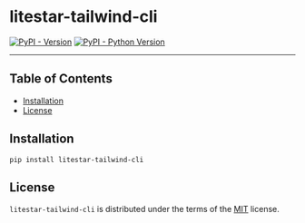 # litestar-tailwind-cli

[![PyPI - Version](https://img.shields.io/pypi/v/litestar-tailwind-cli.svg)](https://pypi.org/project/litestar-tailwind-cli)
[![PyPI - Python Version](https://img.shields.io/pypi/pyversions/litestar-tailwind-cli.svg)](https://pypi.org/project/litestar-tailwind-cli)

-----

## Table of Contents

- [Installation](#installation)
- [License](#license)

## Installation

```console
pip install litestar-tailwind-cli
```

## License

`litestar-tailwind-cli` is distributed under the terms of the [MIT](https://spdx.org/licenses/MIT.html) license.

